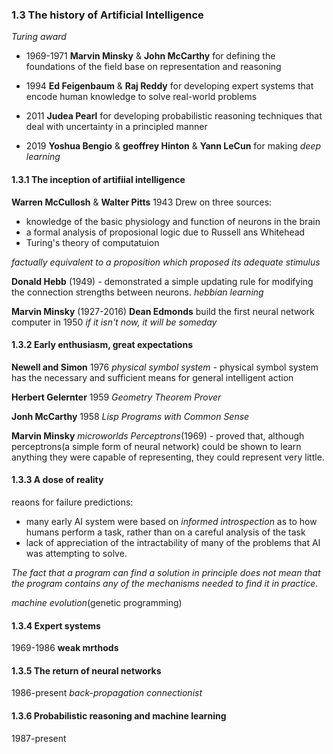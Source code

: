 ### 1.3 The history of Artificial Intelligence

_Turing award_
- 1969-1971 **Marvin Minsky** & **John McCarthy** for defining the foundations of the field base on representation and reasoning

- 1994 **Ed Feigenbaum** & **Raj Reddy** for developing expert systems that encode human knowledge to solve real-world problems

- 2011 **Judea Pearl** for developing probabilistic reasoning techniques that deal with uncertainty in a principled manner

- 2019 **Yoshua Bengio** & **geoffrey Hinton** & **Yann LeCun** for making _deep learning_

#### 1.3.1 The inception of artifiial intelligence

**Warren McCullosh** & **Walter Pitts** 1943
Drew on three sources:
- knowledge of the basic physiology and function of neurons in the brain
- a formal analysis of proposional logic due to Russell ans Whitehead
- Turing's theory of computatuion

_factually equivalent to a proposition which proposed its adequate stimulus_

**Donald Hebb** (1949) - demonstrated a simple updating rule for modifying the connection strengths between neurons.
_hebbian learning_

**Marvin Minsky** (1927-2016)
**Dean Edmonds**
build the first neural network computer in 1950
_if it isn't now, it will be someday_


#### 1.3.2 Early enthusiasm, great expectations
**Newell and Simon**
1976 _physical symbol system_ - physical symbol system has the necessary and sufficient means for general intelligent action

**Herbert Gelernter** 1959
_Geometry Theorem Prover_ 

**Jonh McCarthy**
1958  _Lisp_
_Programs with Common Sense_

**Marvin Minsky**
_microworlds_
_Perceptrons_(1969) - proved that, although perceptrons(a simple form of neural network) could be shown to learn anything they were capable of representing, they could represent very little.


#### 1.3.3 A dose of reality
reaons for failure predictions:
- many early AI system were based on _informed introspection_ as to how humans perform a task, rather than on a careful analysis of the task
- lack of appreciation of the intractability of many of the problems that AI was attempting to solve.

_The fact that a program can find a solution in principle does not mean that the program contains any of the mechanisms needed to find it in practice._

_machine evolution_(genetic programming)


#### 1.3.4 Expert systems
1969-1986
**weak mrthods**


#### 1.3.5 The return of neural networks
1986-present
_back-propagation_
_connectionist_


#### 1.3.6 Probabilistic reasoning and machine learning
1987-present